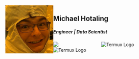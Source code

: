 <img align='left' src="images/pfp.jpg" width="150">
<h2>Michael Hotaling</h2>
<h5>Engineer | Data Scientist</h5>
<img align='left' src="images/location.gif" width="150">

![Termux Logo](https://user-images.githubusercontent.com/72879799/153904003-d7dee710-6552-4d23-a803-7a9a0ba67d92.png#gh-dark-mode-only )
![Termux Logo](https://user-images.githubusercontent.com/72879799/153904095-9d78a019-8495-4035-8174-e3da8e4dd66b.png#gh-light-mode-only)

